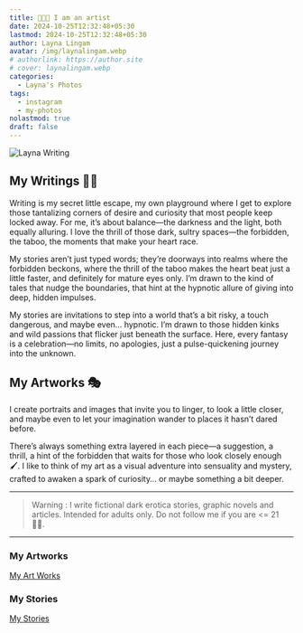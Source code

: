 ```yaml
---
title: 👩🏻‍🎨 I am an artist
date: 2024-10-25T12:32:48+05:30
lastmod: 2024-10-25T12:32:48+05:30
author: Layna Lingam
avatar: /img/laynalingam.webp
# authorlink: https://author.site
# cover: laynalingam.webp
categories:
  - Layna's Photos
tags:
  - instagram
  - my-photos
nolastmod: true
draft: false
---
```


![Layna Writing](/img/layna_write.png)

## My Writings ✍🏻

Writing is my secret little escape, my own playground where I get to explore those tantalizing corners of desire and curiosity that most people keep locked away. For me, it’s about balance—the darkness and the light, both equally alluring. I love the thrill of those dark, sultry spaces—the forbidden, the taboo, the moments that make your heart race.

My stories aren’t just typed words; they’re doorways into realms where the forbidden beckons, where the thrill of the taboo makes the heart beat just a little faster, and definitely for mature eyes only. I’m drawn to the kind of tales that nudge the boundaries, that hint at the hypnotic allure of giving into deep, hidden impulses.

My stories are invitations to step into a world that’s a bit risky, a touch dangerous, and maybe even… hypnotic. I’m drawn to those hidden kinks and wild passions that flicker just beneath the surface. Here, every fantasy is a celebration—no limits, no apologies, just a pulse-quickening journey into the unknown.

## My Artworks 🎭

I create portraits and images that invite you to linger, to look a little closer, and maybe even to let your imagination wander to places it hasn’t dared before.

There’s always something extra layered in each piece—a suggestion, a thrill, a hint of the forbidden that waits for those who look closely enough 🖌️. I like to think of my art as a visual adventure into sensuality and mystery, crafted to awaken a spark of curiosity… or maybe something a bit deeper.

---

> Warning : I write fictional dark erotica stories, graphic novels and articles. Intended for adults only. Do not follow me if you are <= 21 👶🏻.

---

### My Artworks

[My Art Works](https://civitai.com/user/LaynaLingam/images?sort=Most+Collected)

### My Stories

[My Stories](https://chyoa.com/story/Hypnotic-Bonds.64081)
